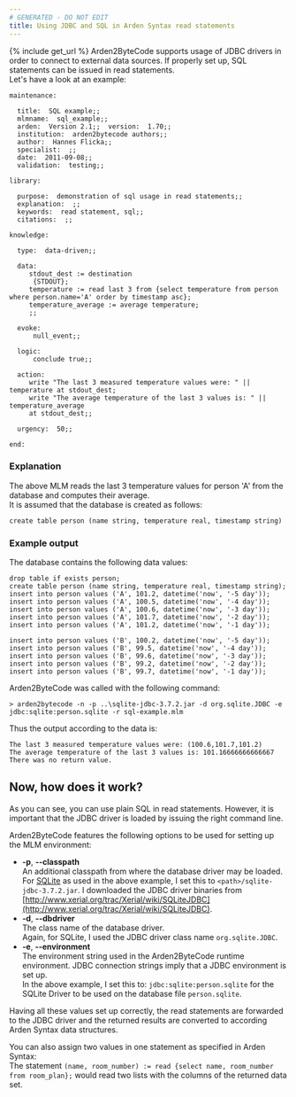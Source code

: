 ```yaml
---
# GENERATED - DO NOT EDIT
title: Using JDBC and SQL in Arden Syntax read statements
---
```

{% include get_url %}
Arden2ByteCode supports usage of JDBC drivers in order to connect to external data sources. If properly set up, SQL statements can be issued in read statements.  
Let's have a look at an example:

	maintenance:
	
	  title:  SQL example;;
	  mlmname:  sql_example;;
	  arden:  Version 2.1;;  version:  1.70;;
	  institution:  arden2bytecode authors;;
	  author:  Hannes Flicka;;
	  specialist:  ;;
	  date:  2011-09-08;;
	  validation:  testing;;
	
	library:
	
	  purpose:  demonstration of sql usage in read statements;;
	  explanation:  ;;
	  keywords:  read statement, sql;;
	  citations:  ;;
	
	knowledge:
	
	  type:  data-driven;;
	
	  data:
		 stdout_dest := destination
		  {STDOUT};
		 temperature := read last 3 from {select temperature from person where person.name='A' order by timestamp asc};
		 temperature_average := average temperature;
	     ;;
	
	  evoke:
	      null_event;; 
	      
	  logic:
	      conclude true;;
	
	  action:
	     write "The last 3 measured temperature values were: " || temperature at stdout_dest;
	     write "The average temperature of the last 3 values is: " || temperature_average
	     at stdout_dest;;
	
	  urgency:  50;;
	
	end:

### Explanation

The above MLM reads the last 3 temperature values for person 'A' from the database and computes their average.  
It is assumed that the database is created as follows:

	create table person (name string, temperature real, timestamp string)

### Example output

The database contains the following data values:

	drop table if exists person;
	create table person (name string, temperature real, timestamp string);
	insert into person values ('A', 101.2, datetime('now', '-5 day'));
	insert into person values ('A', 100.5, datetime('now', '-4 day'));
	insert into person values ('A', 100.6, datetime('now', '-3 day'));
	insert into person values ('A', 101.7, datetime('now', '-2 day'));
	insert into person values ('A', 101.2, datetime('now', '-1 day'));
		 
	insert into person values ('B', 100.2, datetime('now', '-5 day'));
	insert into person values ('B', 99.5, datetime('now', '-4 day'));
	insert into person values ('B', 99.6, datetime('now', '-3 day'));
	insert into person values ('B', 99.2, datetime('now', '-2 day'));
	insert into person values ('B', 99.7, datetime('now', '-1 day'));

Arden2ByteCode was called with the following command:

	> arden2bytecode -n -p ..\sqlite-jdbc-3.7.2.jar -d org.sqlite.JDBC -e jdbc:sqlite:person.sqlite -r sql-example.mlm

Thus the output according to the data is:

	The last 3 measured temperature values were: (100.6,101.7,101.2)
	The average temperature of the last 3 values is: 101.16666666666667
	There was no return value.

## Now, how does it work?

As you can see, you can use plain SQL in read statements. However, it is important that the JDBC driver is loaded by issuing the right command line.

Arden2ByteCode features the following options to be used for setting up the MLM environment:

* **-p**, **--classpath**  
  An additional classpath from where the database driver may be loaded.  
  For [SQLite](http://www.sqlite.org/) as used in the above example, I set this to `<path>/sqlite-jdbc-3.7.2.jar`.
  I downloaded the JDBC driver binaries from [http://www.xerial.org/trac/Xerial/wiki/SQLiteJDBC](http://www.xerial.org/trac/Xerial/wiki/SQLiteJDBC).
* **-d**, **--dbdriver**  
  The class name of the database driver.  
  Again, for SQLite, I used the JDBC driver class name `org.sqlite.JDBC`.
* **-e**, **--environment**  
  The environment string used in the Arden2ByteCode runtime environment.  JDBC connection strings imply that a JDBC environment is set up.  
  In the above example, I set this to: `jdbc:sqlite:person.sqlite` for the SQLite Driver to be used on the database file `person.sqlite`.

Having all these values set up correctly, the read statements are forwarded to the JDBC driver and the returned results are converted to according Arden Syntax data structures.

You can also assign two values in one statement as specified in Arden Syntax:  
The statement `(name, room_number) := read {select name, room_number from room_plan};` would read two lists with the columns of the returned data set.
